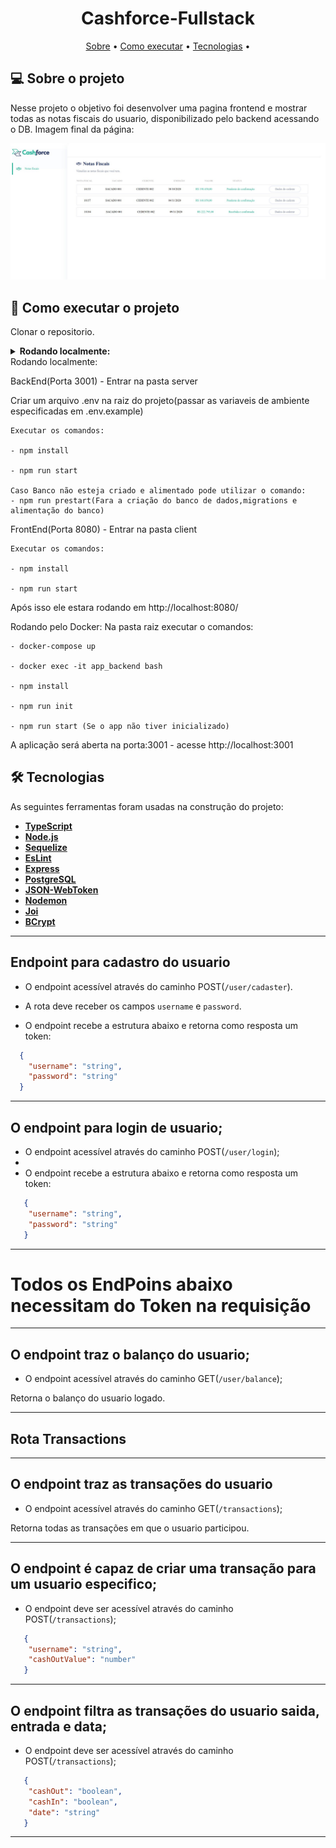 <h1 align="center">
   Cashforce-Fullstack
</h1>

<p align="center">
 <a href="#-sobre-o-projeto">Sobre</a> •
 <a href="#-como-executar-o-projeto">Como executar</a> • 
 <a href="#-tecnologias">Tecnologias</a> • 
</p>


## 💻 Sobre o projeto

Nesse projeto o objetivo foi desenvolver uma pagina frontend e mostrar todas as notas fiscais do usuario, disponibilizado pelo backend acessando o DB.
Imagem final da página:

<img src="assets/cashforce-image-end.jpg" alt="Aplicação web" style="max-width: 100%;">


## 🚀 Como executar o projeto

Clonar o repositorio.

<details>
<summary><strong>Rodando localmente:</strong></summary><br />

BackEnd(Porta 3001) - Entrar na pasta server

  Criar um arquivo .env na raiz do projeto(passar as variaveis de ambiente especificadas em .env.example)

    Executar os comandos:

    - npm install

    - npm run start
    
    Caso Banco não esteja criado e alimentado pode utilizar o comando:
    - npm run prestart(Fara a criação do banco de dados,migrations e alimentação do banco)
    
FrontEnd(Porta 8080) - Entrar na pasta client

    Executar os comandos:

    - npm install

    - npm run start
    
Após isso ele estara rodando em http://localhost:8080/    

</details>
Rodando localmente:

BackEnd(Porta 3001) - Entrar na pasta server

  Criar um arquivo .env na raiz do projeto(passar as variaveis de ambiente especificadas em .env.example)

    Executar os comandos:

    - npm install

    - npm run start
    
    Caso Banco não esteja criado e alimentado pode utilizar o comando:
    - npm run prestart(Fara a criação do banco de dados,migrations e alimentação do banco)
    
FrontEnd(Porta 8080) - Entrar na pasta client

    Executar os comandos:

    - npm install

    - npm run start
    
Após isso ele estara rodando em http://localhost:8080/     
    
Rodando pelo Docker:
  Na pasta raiz executar o comandos:

    - docker-compose up

    - docker exec -it app_backend bash

    - npm install

    - npm run init

    - npm run start (Se o app não tiver inicializado)



A aplicação será aberta na porta:3001 - acesse http://localhost:3001


## 🛠 Tecnologias

As seguintes ferramentas foram usadas na construção do projeto:

-   **[TypeScript](https://github.com/microsoft/TypeScript)**
-   **[Node.js](https://github.com/nodejs/node)**
-   **[Sequelize](https://github.com/sequelize/sequelize)**
-   **[EsLint](https://github.com/eslint/eslint)**
-   **[Express](https://github.com/expressjs/express)**
-   **[PostgreSQL](https://github.com/postgres)**
-   **[JSON-WebToken](https://github.com/auth0/node-jsonwebtoken)**
-   **[Nodemon](https://github.com/remy/nodemon)**
-   **[Joi](https://github.com/hapijs/joi)**
-   **[BCrypt](https://www.npmjs.com/package/bcrypt)**

---

## Endpoint para cadastro do usuario

- O endpoint acessível através do caminho POST(`/user/cadaster`).

- A rota deve receber os campos `username` e `password`.

- O endpoint recebe a estrutura abaixo e retorna como resposta um token:
```json
  {
    "username": "string",
    "password": "string"
  }
```

---

## O endpoint para login de usuario;

- O endpoint acessível através do caminho POST(`/user/login`);
- 
- O endpoint recebe a estrutura abaixo e retorna como resposta um token:
```json
   {
    "username": "string",
    "password": "string"
   }
```

---

# Todos os EndPoins abaixo necessitam do Token na requisição

---

## O endpoint traz o balanço do usuario;

- O endpoint acessível através do caminho GET(`/user/balance`);

Retorna o balanço do usuario logado.

---

## Rota Transactions

---

## O endpoint traz as transações do usuario

- O endpoint acessível através do caminho GET(`/transactions`);

Retorna todas as transações em que o usuario participou.

---

## O endpoint é capaz de criar uma transação para um usuario especifico;

- O endpoint deve ser acessível através do caminho POST(`/transactions`);
```json
   {
    "username": "string",
    "cashOutValue": "number"
   }
```

---
## O endpoint filtra as transações do usuario saida, entrada e data;

- O endpoint deve ser acessível através do caminho POST(`/transactions`);
```json
   {
    "cashOut": "boolean",
    "cashIn": "boolean",
    "date": "string"
   }
```

---
